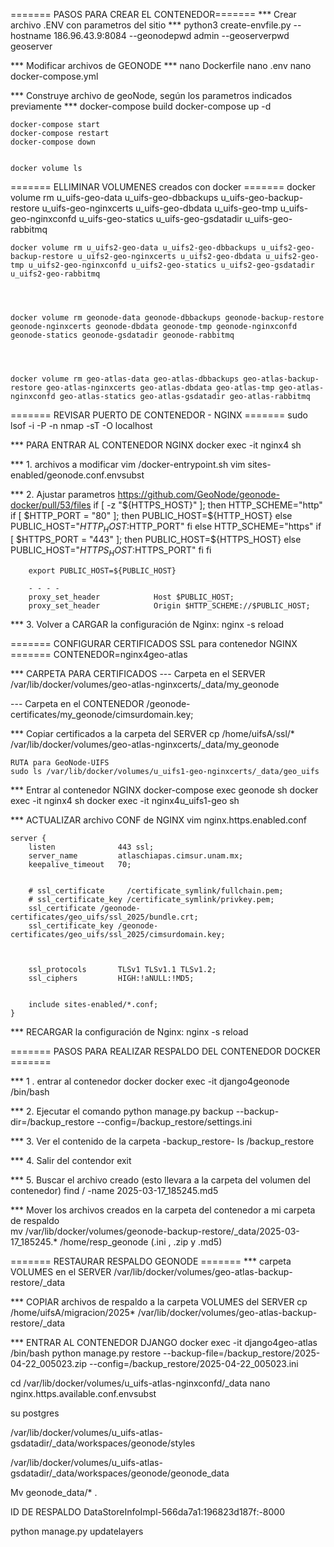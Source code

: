 ======= PASOS PARA CREAR EL CONTENEDOR=======
*** Crear archivo .ENV con parametros del sitio ***
	python3 create-envfile.py --hostname 186.96.43.9:8084 --geonodepwd admin --geoserverpwd geoserver




*** Modificar archivos de GEONODE ***
	nano Dockerfile
	nano .env
	nano docker-compose.yml


*** Construye archivo de geoNode, según los parametros indicados previamente ***
	docker-compose build
	docker-compose up -d 


	docker-compose start 
	docker-compose restart
	docker-compose down


	docker volume ls


======= ELLIMINAR VOLUMENES creados con docker =======
	docker volume rm u_uifs-geo-data u_uifs-geo-dbbackups u_uifs-geo-backup-restore u_uifs-geo-nginxcerts u_uifs-geo-dbdata u_uifs-geo-tmp u_uifs-geo-nginxconfd u_uifs-geo-statics u_uifs-geo-gsdatadir u_uifs-geo-rabbitmq 




	docker volume rm u_uifs2-geo-data u_uifs2-geo-dbbackups u_uifs2-geo-backup-restore u_uifs2-geo-nginxcerts u_uifs2-geo-dbdata u_uifs2-geo-tmp u_uifs2-geo-nginxconfd u_uifs2-geo-statics u_uifs2-geo-gsdatadir u_uifs2-geo-rabbitmq 




	docker volume rm geonode-data geonode-dbbackups geonode-backup-restore 	geonode-nginxcerts geonode-dbdata geonode-tmp geonode-nginxconfd geonode-statics geonode-gsdatadir geonode-rabbitmq 




	docker volume rm geo-atlas-data geo-atlas-dbbackups geo-atlas-backup-restore geo-atlas-nginxcerts geo-atlas-dbdata geo-atlas-tmp geo-atlas-nginxconfd geo-atlas-statics geo-atlas-gsdatadir geo-atlas-rabbitmq 




======= REVISAR PUERTO DE CONTENEDOR - NGINX =======
	sudo lsof -i -P -n
	nmap -sT -O localhost


*** PARA ENTRAR AL CONTENEDOR NGINX
	docker exec -it nginx4 sh


*** 1. archivos a modificar
	vim /docker-entrypoint.sh
	vim sites-enabled/geonode.conf.envsubst


*** 2. Ajustar parametros 
	https://github.com/GeoNode/geonode-docker/pull/53/files
	if [ -z "${HTTPS_HOST}" ]; then
			HTTP_SCHEME="http"
			if [ $HTTP_PORT = "80" ]; then
				PUBLIC_HOST=${HTTP_HOST}
			else
				PUBLIC_HOST="$HTTP_HOST:$HTTP_PORT"
			fi
	else
			HTTP_SCHEME="https"
			if [ $HTTPS_PORT = "443" ]; then
				PUBLIC_HOST=${HTTPS_HOST}
			else
				PUBLIC_HOST="$HTTPS_HOST:$HTTPS_PORT"
			fi
	fi
		
		export PUBLIC_HOST=${PUBLIC_HOST}
		
		- - - -
		proxy_set_header            Host $PUBLIC_HOST;
	  	proxy_set_header            Origin $HTTP_SCHEME://$PUBLIC_HOST;
 
 
*** 3. Volver a CARGAR la configuración de Nginx: 
	nginx -s reload






======= CONFIGURAR CERTIFICADOS SSL para contenedor NGINX =======
	CONTENEDOR=nginx4geo-atlas
	
*** CARPETA PARA CERTIFICADOS
--- Carpeta en el SERVER
	/var/lib/docker/volumes/geo-atlas-nginxcerts/_data/my_geonode
	
--- Carpeta en el CONTENEDOR
	/geonode-certificates/my_geonode/cimsurdomain.key;
	
*** Copiar certificados a la carpeta del SERVER
	cp /home/uifsA/ssl/* /var/lib/docker/volumes/geo-atlas-nginxcerts/_data/my_geonode
	
	RUTA para GeoNode-UIFS
	sudo ls /var/lib/docker/volumes/u_uifs1-geo-nginxcerts/_data/geo_uifs


*** Entrar al contenedor NGINX 
	docker-compose exec geonode sh
	docker exec -it nginx4 sh
	docker exec -it nginx4u_uifs1-geo sh



*** ACTUALIZAR archivo CONF de NGINX
	vim nginx.https.enabled.conf


	server {
	    listen              443 ssl;
	    server_name         atlaschiapas.cimsur.unam.mx;
	    keepalive_timeout   70;


	    # ssl_certificate     /certificate_symlink/fullchain.pem;
	    # ssl_certificate_key /certificate_symlink/privkey.pem;
	    ssl_certificate /geonode-certificates/geo_uifs/ssl_2025/bundle.crt;
	    ssl_certificate_key /geonode-certificates/geo_uifs/ssl_2025/cimsurdomain.key;



	    ssl_protocols       TLSv1 TLSv1.1 TLSv1.2;
	    ssl_ciphers         HIGH:!aNULL:!MD5;


	    include sites-enabled/*.conf;
	}


*** RECARGAR la configuración de Nginx: 
	nginx -s reload




======= PASOS PARA REALIZAR RESPALDO DEL CONTENEDOR DOCKER =======


*** 1 . entrar al contenedor docker
	docker exec -it django4geonode /bin/bash
  
*** 2. Ejecutar el comando
	python manage.py backup --backup-dir=/backup_restore --config=/backup_restore/settings.ini 
  
*** 3. Ver el contenido de la carpeta -backup_restore-
	ls /backup_restore


*** 4. Salir del contendor
	exit


*** 5. Buscar el archivo creado  (esto llevara a la carpeta del volumen del contenedor)
  find / -name 2025-03-17_185245.md5


*** Mover los archivos creados en la carpeta del contenedor a mi carpeta de respaldo  
mv /var/lib/docker/volumes/geonode-backup-restore/_data/2025-03-17_185245.* /home/resp_geonode
(.ini , .zip y .md5)
 




======= RESTAURAR RESPALDO GEONODE =======
*** carpeta VOLUMES en el SERVER
	/var/lib/docker/volumes/geo-atlas-backup-restore/_data


*** COPIAR archivos de respaldo a la carpeta VOLUMES del SERVER 
	cp /home/uifsA/migracion/2025* /var/lib/docker/volumes/geo-atlas-backup-restore/_data




*** ENTRAR AL CONTENEDOR DJANGO 
	docker exec -it django4geo-atlas /bin/bash
	python manage.py restore --backup-file=/backup_restore/2025-04-22_005023.zip --config=/backup_restore/2025-04-22_005023.ini
























cd /var/lib/docker/volumes/u_uifs-atlas-nginxconfd/_data
nano nginx.https.available.conf.envsubst






su postgres




/var/lib/docker/volumes/u_uifs-atlas-gsdatadir/_data/workspaces/geonode/styles


/var/lib/docker/volumes/u_uifs-atlas-gsdatadir/_data/workspaces/geonode/geonode_data




Mv geonode_data/* .






ID DE RESPALDO 
<id>DataStoreInfoImpl-566da7a1:196823d187f:-8000</id>






python manage.py updatelayers



